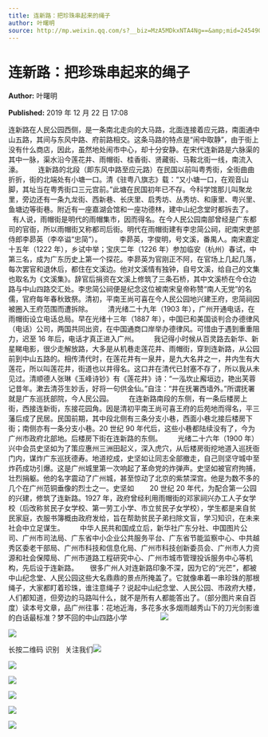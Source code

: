 ```yaml
---
title: 连新路：把珍珠串起来的绳子
author: 叶曙明
source: http://mp.weixin.qq.com/s?__biz=MzA5MDkxNTA4Ng==&amp;mid=2454908736&amp;idx=1&amp;sn=ff2346817a1c0d9515d7bafb392fab77&amp;chksm=87a22721b0d5ae370e49c7aa5bf4dee9eeb85136d752a64d41c6201ed9ac0703b7505f9dcc60#rd
---
```


# 连新路：把珍珠串起来的绳子

**Author:** 叶曙明

**Published:** 2019 年 12 月 22 日 17:08

连新路在人民公园西侧，是一条南北走向的大马路，北面连接着应元路，南面通中山五路，其间与东风中路、府前路相交。这条马路的特点是“闹中取静”，由于街上没有什么商店，因此，虽然地处闹市中心，却十分安静。在宋代连新路是六脉渠的其中一脉，渠水沿今莲花井、雨帽街、桂香街、贤藏街、马鞍北街一线，南流入濠。        连新路的北段（即东风中路至应元路）在民国以前叫粤秀街，全街曲曲折折，街的北端处有小塘一口。清《驻粤八旗志》载：“又小塘一口，在观音山脚，其址当在粤秀街口三元宫前。”此塘在民国初年已不存。今科学馆那儿叫聚龙里，旁边还有一条九龙街、西新巷、长庆里、启秀坊、丛秀坊、和康里、粤兴里、鱼塘边等街巷。附近有一座嘉湖会馆和一座功德林，建中山纪念堂时都拆去了。      有人说，雨帽街是明代的雨帽集市，因而得名。在今人民公园南部曾经是广东都司的官衙，所以雨帽街又称都司后街。明代在雨帽街建有李忠简公祠，祀南宋吏部侍郎李昴英（李卒谥“忠简”）。         李昴英，字俊明，号文溪，番禺人。南宋嘉定十五年（1222 年），乡试中举；宝庆二年（1226 年）参加临安（杭州）春试，中第三名，成为广东历史上第一个探花。李昴英为官刚正不阿，在官场上几起几落，每次罢官和退休后，都住在文溪边。他对文溪情有独钟，自号文溪，给自己的文集也取名为《文溪集》。辞官后捐资在文溪上修筑了三条石桥，其中文溪桥在今仓边路与中山四路交汇处。李忠简公祠便是纪念这位被南宋皇帝称赞“南人无党”的名儒，官府每年春秋致祭。清初，平南王尚可喜在今人民公园地兴建王府，忠简祠因被圈入王府范围而遭拆除。        清光绪二十九年（1903 年），广州开通电话，在雨帽街设立电话总局。早在光绪十三年（1887 年），中国已和美国谈判合办德律风（电话）公司，两国共同出资，在中国通商口岸举办德律风。可惜由于遇到重重阻力，迟至 16 年后，电话才真正进入广州。        我记得小时候从百灵路去新华、新星睇电影，很少走解放路，大多是从机巷走莲花井、雨帽街，穿到连新路，从公园前到中山五路的。相传清代时，在莲花井有一泉井，是九大名井之一，井内生有大莲花，所以叫莲花井，街道也以井得名。这口井在清代已封塞不存了，所以我从未见过。清顺德人张琳《玉峰诗钞》有《莲花井》诗：“一泓坎止廨垣边，艳出芙蓉记昔年。漱去清芬生妙舌，好将一句供金仙。”自注：“井在抚署西墙外。”所谓抚署就是广东巡抚部院，今人民公园。        在连新路南段的东侧，有一条后楼房上街，西接连新街，东接花园角。因是清初平南王尚可喜王府的后苑地而得名，平三藩后成了民居。民国前期，其中段北侧有三条分支小巷，西面小巷北接后楼房下街；南侧亦有一条分支小巷。20 世纪 90 年代后，这些小巷都陆续没有了，今为广州市政府北部地。后楼房下街在连新路的东侧。        光绪二十六年（1900 年）兴中会员史坚如为了策应惠州三洲田起义，深入虎穴，从后楼房街挖地道入巡抚衙门内，谋炸广东巡抚德寿。地道挖成，史坚如让同志全部撤走，自己则坚守城中至炸药成功引爆。这是广州城里第一次响起了革命党的炸弹声。史坚如被官府拘捕，壮烈捐躯。他的名字震动了广州城，甚至惊动了北京的紫禁深宫。他是为数不多的几个在广州范铜垂像的烈士之一。史坚如        20 世纪 20 年代，为配合第一公园的兴建，修筑了连新路。1927 年，政府曾经利用雨帽街的邓家祠兴办工人子女学校（后改称贫民子女学校、第一劳工小学、市立贫民子女学校），学生都是来自贫民家庭，衣服书簿概由政府发给，旨在帮助贫民子弟扫除文盲，学习知识，在未来社会中立足谋生。        中华人民共和国成立后，新华社广东分社、中国图片公司、广州市司法局、广东省中小企业公共服务平台、广东省节能监察中心、中共越秀区委老干部局、广州市科技和信息化局、广州市科技创新委员会、广州市人力资源和社会保障局、广州市道路工程研究中心、广州市城市管理投诉服务中心等机构，先后设于连新路。      很多广州人对连新路印象不深，因为它的“光芒”，都被中山纪念堂、人民公园这些大名鼎鼎的景点所掩盖了。它就像串着一串珍珠的那根绳子，大家都盯着珍珠，谁注意绳子？说起中山纪念堂、人民公园、市政府大楼，人们都知道，但旁边的马路叫什么，就不是所有人都能答出了。（部分图片来自百度）读本号文章，品广州往事：花地近海，多花多水多烟雨越秀山下的刀光剑影谁的白话最标准？梦不回的中山四路小学                 ![](https://mmbiz.qpic.cn/mmbiz_jpg/PJWG74pLsMazV2RHiaTlhYBA8U8J1HK9r619DEUCnT4fBgm9M9E5TZ82gyEGHeDP5CXDJYBs8ZIsHW306veiaodg/640?wx_fmt=jpeg)

![](https://mmbiz.qpic.cn/mmbiz_jpg/PJWG74pLsMazV2RHiaTlhYBA8U8J1HK9robhrbxvLIsAlLicSWib6vu2fCrZ8La3AmApc06IJQZeicLVibOubr0YDFg/640)

长按二维码 识别   关注我们![](https://mmbiz.qpic.cn/mmbiz_gif/V5z9XZDYtdQ5nlhYNVszicgGsQdtmicD4vsIZhnInHfADJO34yXYPWcWClzg9NI6ibDyNU7xQAUaiaib44xg4TtKibuQ/640)

![](https://mmbiz.qpic.cn/mmbiz_jpg/PJWG74pLsMazV2RHiaTlhYBA8U8J1HK9r9zJCfiaYNQVzzlPRibIey8pic7B7YuPGEao3nUC8F2JibvZ96L6wFTyahA/640)

![](https://mmbiz.qpic.cn/mmbiz_gif/V5z9XZDYtdQ5nlhYNVszicgGsQdtmicD4vsIZhnInHfADJO34yXYPWcWClzg9NI6ibDyNU7xQAUaiaib44xg4TtKibuQ/640)

![](https://mmbiz.qpic.cn/mmbiz_jpg/PJWG74pLsMazV2RHiaTlhYBA8U8J1HK9rGHUXPvWYNiatjR1wtXTdGMv8dGzfdpP7zMKLFCibXiaUKFrW7J9msrhpw/640)

![](https://mmbiz.qpic.cn/mmbiz_gif/LZjKIN1WiaWibiaaAVbWazMfWZxtYPRFouBZIgjk1pvUJxBoic7u5ALicabk68jw9hclI0qBMXLgiaianXjicQ3cbPGopw/640)

![](https://mmbiz.qpic.cn/mmbiz_jpg/PJWG74pLsMazV2RHiaTlhYBA8U8J1HK9rWHnBRRAsibyxWmtIFxjS6Bgibk77Pm6ibDJXawjkpCricb1RwvEMrsTU2Q/640)
